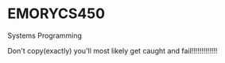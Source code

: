 # EMORYCS450
Systems Programming 

Don't copy(exactly) you'll most likely get caught and fail!!!!!!!!!!!!!

